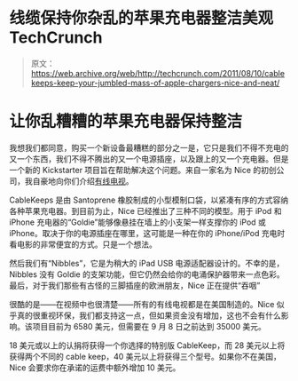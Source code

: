 # 线缆保持你杂乱的苹果充电器整洁美观 TechCrunch

> 原文：<https://web.archive.org/web/http://techcrunch.com/2011/08/10/cablekeeps-keep-your-jumbled-mass-of-apple-chargers-nice-and-neat/>

# 让你乱糟糟的苹果充电器保持整洁

我想我们都同意，购买一个新设备最糟糕的部分之一是，它只是我们不得不充电的又一个东西，我们不得不腾出的又一个电源插座，以及跟上的又一个充电器。但是一个新的 Kickstarter 项目旨在帮助解决这个问题。来自一家名为 Nice 的初创公司，我自豪地向你们介绍[有线电视](https://web.archive.org/web/20230203135419/http://www.kickstarter.com/projects/jay-design/cablekeeps-for-ipad-iphone-and-ipod-chargers?ref=video)。

CableKeeps 是由 Santoprene 橡胶制成的小型模制口袋，以紧凑有序的方式容纳各种苹果充电器。到目前为止，Nice 已经推出了三种不同的模型。用于 iPod 和 iPhone 充电器的“Goldie”能够像悬挂在墙上的小支架一样支撑你的 iPod 或 iPhone。取决于你的电源插座在哪里，这可能是一种在你的 iPhone/iPod 充电时看电影的非常便宜的方式。只是一个想法。

然后我们有“Nibbles”，它是为稍大的 iPad USB 电源适配器设计的。不幸的是，Nibbles 没有 Goldie 的支架功能，但它仍然会给你的电涌保护器带来一点色彩。最后，对于我们那些有古怪的三脚插座的欧洲朋友，Nice 正在提供“吞咽”

很酷的是——在视频中也很清楚——所有的有线电视都是在美国制造的。Nice 似乎真的很重视环保，我们都支持这一点，但如果资金没有增加，这也不会有什么影响。该项目目前为 6580 美元，但需要在 9 月 8 日之前达到 35000 美元。

18 美元或以上的认捐将获得一个你选择的特别版 CableKeep，而 28 美元以上将获得两个不同的 cable keep，40 美元以上将获得三个型号。如果你不在美国，Nice 会要求你在承诺的运费中额外增加 10 美元。